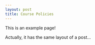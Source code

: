 ```yaml
---
layout: post
title: Course Policies
---
```


This is an example page!

Actually, it has the same layout of a post...